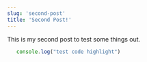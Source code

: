 ```yaml
---
slug: 'second-post'
title: 'Second Post!'
---
```


This is my second post to test some things out.

```javascript
   console.log("test code highlight")
```
